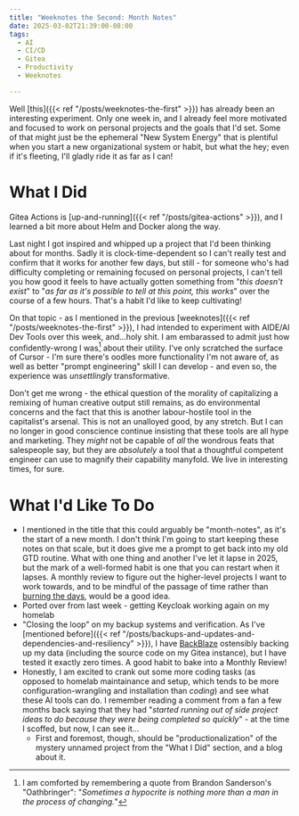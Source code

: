 ```yaml
---
title: "Weeknotes the Second: Month Notes"
date: 2025-03-02T21:39:00-08:00
tags:
  - AI
  - CI/CD
  - Gitea
  - Productivity
  - Weeknotes

---
```

Well [this]({{< ref "/posts/weeknotes-the-first" >}}) has already been an interesting experiment. Only one week in, and I already feel more motivated and focused to work on personal projects and the goals that I'd set. Some of that might just be the ephemeral "New System Energy" that is plentiful when you start a new organizational system or habit, but what the hey; even if it's fleeting, I'll gladly ride it as far as I can!
<!--more-->
# What I Did

Gitea Actions is [up-and-running]({{< ref "/posts/gitea-actions" >}}), and I learned a bit more about Helm and Docker along the way.

Last night I got inspired and whipped up a project that I'd been thinking about for months. Sadly it is clock-time-dependent so I can't really test and confirm that it works for another few days, but still - for someone who's had difficulty completing or remaining focused on personal projects, I can't tell you how good it feels to have actually gotten something from "_this doesn't exist_" to "_as far as it's possible to tell at this point, this works_" over the course of a few hours. That's a habit I'd like to keep cultivating!

On that topic - as I mentioned in the previous [weeknotes]({{< ref "/posts/weeknotes-the-first" >}}), I had intended to experiment with AIDE/AI Dev Tools over this week, and...holy shit. I am embarassed to admit just how confidently-wrong I was[^hypocrite] about their utility. I've only scratched the surface of Cursor - I'm sure there's oodles more functionality I'm not aware of, as well as better "prompt engineering" skill I can develop - and even so, the experience was _unsettlingly_  transformative.

Don't get me wrong - the ethical question of the morality of capitalizing a remixing of human creative output still remains, as do environmental concerns and the fact that this is another labour-hostile tool in the capitalist's arsenal. This is not an unalloyed good, by any stretch. But I can no longer in good conscience continue insisting that these tools are all hype and marketing. They _might_ not be capable of _all_ the wondrous feats that salespeople say, but they are _absolutely_ a tool that a thoughtful competent engineer can use to magnify their capability manyfold. We live in interesting times, for sure.

# What I'd Like To Do

* I mentioned in the title that this could arguably be "month-notes", as it's the start of a new month. I don't think I'm going to start keeping these notes on that scale, but it does give me a prompt to get back into my old GTD routine. What with one thing and another I've let it lapse in 2025, but the mark of a well-formed habit is one that you can restart when it lapses. A monthly review to figure out the higher-level projects I want to work towards, and to be mindful of the passage of time rather than [burning the days](https://paulgraham.com/vb.html), would be a good idea.
* Ported over from last week - getting Keycloak working again on my homelab
* "Closing the loop" on my backup systems and verification. As I've [mentioned before]({{< ref "/posts/backups-and-updates-and-dependencies-and-resiliency" >}}), I have [BackBlaze](https://www.backblaze.com/) ostensibly backing up my data (including the source code on my Gitea instance), but I have tested it exactly zero times. A good habit to bake into a Monthly Review!
* Honestly, I am excited to crank out some more coding tasks (as opposed to homelab maintainance and setup, which tends to be more configuration-wrangling and installation than _coding_) and see what these AI tools can do. I remember reading a comment from a fan a few months back saying that they had "_started running out of side project ideas to do because they were being completed so quickly_" - at the time I scoffed, but now, I can see it...
  * First and foremost, though, should be "productionalization" of the mystery unnamed project from the "What I Did" section, and a blog about it.

[^hypocrite]: I am comforted by remembering a quote from Brandon Sanderson's "Oathbringer": "_Sometimes a hypocrite is nothing more than a man in the process of changing._"